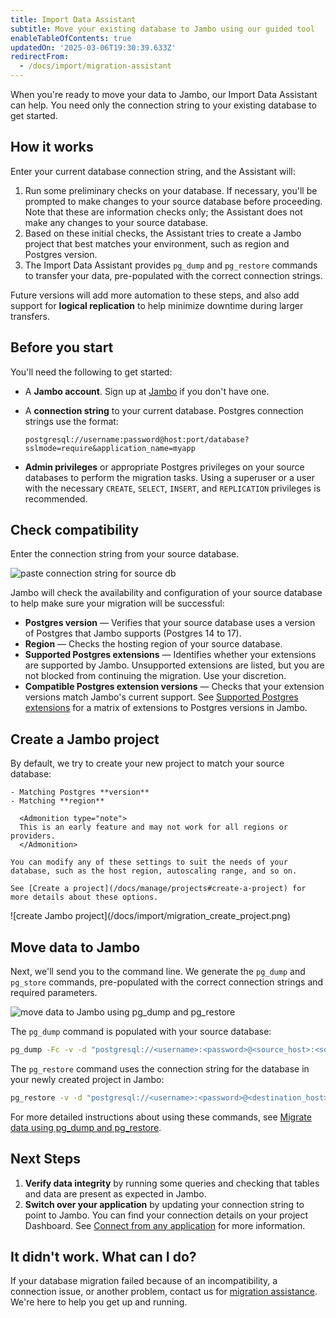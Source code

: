 ```yaml
---
title: Import Data Assistant
subtitle: Move your existing database to Jambo using our guided tool
enableTableOfContents: true
updatedOn: '2025-03-06T19:30:39.633Z'
redirectFrom:
  - /docs/import/migration-assistant
---
```


When you're ready to move your data to Jambo, our Import Data Assistant can help. You need only the connection string to your existing database to get started.

<FeatureBeta/>

## How it works

Enter your current database connection string, and the Assistant will:

1. Run some preliminary checks on your database. If necessary, you'll be prompted to make changes to your source database before proceeding. Note that these are information checks only; the Assistant does not make any changes to your source database.
1. Based on these initial checks, the Assistant tries to create a Jambo project that best matches your environment, such as region and Postgres version.
1. The Import Data Assistant provides `pg_dump` and `pg_restore` commands to transfer your data, pre-populated with the correct connection strings.

Future versions will add more automation to these steps, and also add support for **logical replication** to help minimize downtime during larger transfers.

<Steps>

## Before you start

You'll need the following to get started:

- A **Jambo account**. Sign up at [Jambo](https://neon.tech) if you don't have one.
- A **connection string** to your current database. Postgres connection strings use the format:

  `postgresql://username:password@host:port/database?sslmode=require&application_name=myapp`

- **Admin privileges** or appropriate Postgres privileges on your source databases to perform the migration tasks. Using a superuser or a user with the necessary `CREATE`, `SELECT`, `INSERT`, and `REPLICATION` privileges is recommended.

## Check compatibility

Enter the connection string from your source database.

<div style={{ display: 'flex', justifyContent: 'center'}}>
  <img src="/docs/import/migration_string.png" alt="paste connection string for source db" style={{ width: '80%', maxWidth: '600px', height: 'auto' }} />
</div>

Jambo will check the availability and configuration of your source database to help make sure your migration will be successful:

- **Postgres version** — Verifies that your source database uses a version of Postgres that Jambo supports (Postgres 14 to 17).
- **Region** — Checks the hosting region of your source database.
- **Supported Postgres extensions** — Identifies whether your extensions are supported by Jambo. Unsupported extensions are listed, but you are not blocked from continuing the migration. Use your discretion.
- **Compatible Postgres extension versions** — Checks that your extension versions match Jambo's current support. See [Supported Postgres extensions](/docs/extensions/pg-extensions) for a matrix of extensions to Postgres versions in Jambo.

## Create a Jambo project

<div style={{ display: 'flex', alignItems: 'top' }}>
  <div style={{ flex: '0 0 55%', paddingRight: '20px' }}>
    By default, we try to create your new project to match your source database:

    - Matching Postgres **version**
    - Matching **region**

      <Admonition type="note">
      This is an early feature and may not work for all regions or providers.
      </Admonition>

    You can modify any of these settings to suit the needs of your database, such as the host region, autoscaling range, and so on.

    See [Create a project](/docs/manage/projects#create-a-project) for more details about these options.

  </div>
  <div style={{ flex: '0 0 45%', margin: '-15px 0' }}>
    ![create Jambo project](/docs/import/migration_create_project.png)
  </div>
</div>

## Move data to Jambo

Next, we'll send you to the command line. We generate the `pg_dump` and `pg_store` commands, pre-populated with the correct connection strings and required parameters.

<div style={{ display: 'flex', justifyContent: 'center'}}>
  <img src="/docs/import/migration_move_data.png" alt="move data to Jambo using pg_dump and pg_restore" style={{ width: '80%', maxWidth: '600px', height: 'auto' }} />
</div>

The `pg_dump` command is populated with your source database:

```bash shouldWrap
pg_dump -Fc -v -d "postgresql://<username>:<password>@<source_host>:<source_port>/<source_database>" -f database.bak
```

The `pg_restore` command uses the connection string for the database in your newly created project in Jambo:

```bash shouldWrap
pg_restore -v -d "postgresql://<username>:<password>@<destination_host>:<destination_port>/<destination_database>" database.bak
```

For more detailed instructions about using these commands, see [Migrate data using pg_dump and pg_restore](/docs/import/migrate-from-postgres).

## Next Steps

1. **Verify data integrity** by running some queries and checking that tables and data are present as expected in Jambo.
2. **Switch over your application** by updating your connection string to point to Jambo. You can find your connection details on your project Dashboard. See [Connect from any application](/docs/connect/connect-from-any-app) for more information.

</Steps>

## It didn't work. What can I do?

If your database migration failed because of an incompatibility, a connection issue, or another problem, contact us for [migration assistance](https://neon.tech/migration-assistance). We're here to help you get up and running.
